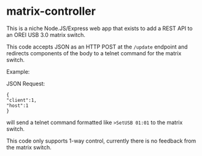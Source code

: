 # matrix-controller
This is a niche Node.JS/Express web app that exists to add a REST API to an OREI USB 3.0 matrix switch.

This code accepts JSON as an HTTP POST at the `/update` endpoint and redirects components of the body to a telnet command for the matrix switch.

Example:

JSON Request:
```
{
"client":1,
"host":1
}
```
will send a telnet command formatted like `>SetUSB 01:01` to the matrix switch.

This code only supports 1-way control, currently there is no feedback from the matrix switch.